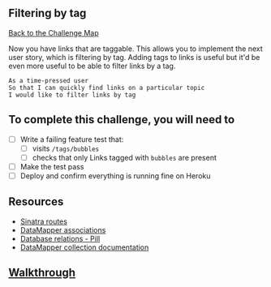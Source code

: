 ## Filtering by tag

[Back to the Challenge Map](00_challenge_map.md)

Now you have links that are taggable. This allows you to implement the next user story, which is filtering by tag. Adding tags to links is useful but it'd be even more useful to be able to filter links by a tag.

```
As a time-pressed user
So that I can quickly find links on a particular topic
I would like to filter links by tag
```

## To complete this challenge, you will need to

- [ ] Write a failing feature test that:
  - [ ] visits `/tags/bubbles`
  - [ ] checks that only Links tagged with `bubbles` are present
- [ ] Make the test pass
- [ ] Deploy and confirm everything is running fine on Heroku

## Resources

* [Sinatra routes](http://www.sinatrarb.com/intro.html#Routes)
* [DataMapper associations](http://datamapper.org/docs/associations.html)
* [Database relations - Pill](https://github.com/makersacademy/course/blob/master/pills/db_relationships.md)
* [DataMapper collection documentation](http://www.rubydoc.info/github/datamapper/dm-core/master/DataMapper/Collection)

## [Walkthrough](walkthroughs/16.md)
